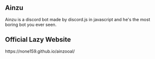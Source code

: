 <h2>Ainzu</h2>
Ainzu is a discord bot made by discord.js in javascript and he's the most boring bot you ever seen.
<h2>Official Lazy Website</h2>
https://none159.github.io/ainzooal/
